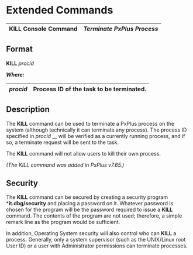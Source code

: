 # Extended Commands

**KILL Console Command** |  **_Terminate PxPlus Process_**  
---|---  
  
## Format

**KILL** _procid_

**_Where:_**

_procid_ |  Process ID of the task to be terminated.  
---|---  
  
## Description

The **KILL** command can be used to terminate a PxPlus process on the system (although technically it can terminate any process). The process ID specified in _procid_ __ will be verified as a currently running process, and if so, a terminate request will be sent to the task.

The **KILL** command will not allow users to kill their own process.

_(The KILL command was added in PxPlus v7.65.)_

## Security

The **KILL** command can be secured by creating a security program ***it.dbg/security** and placing a password on it. Whatever password is chosen for the program will be the password required to issue a **KILL** command. The contents of the program are not used; therefore, a simple remark line as the program would be sufficient.

In addition, Operating System security will also control who can **KILL** a process. Generally, only a system supervisor (such as the UNIX/Linux root User ID) or a user with Administrator permissions can terminate processes.

